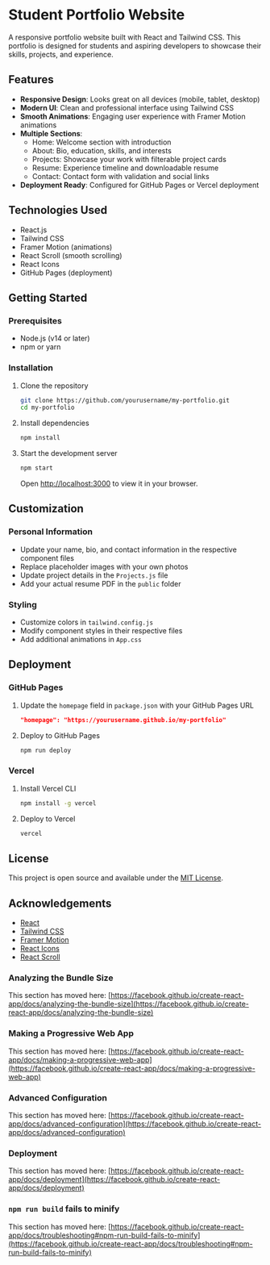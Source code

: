# Student Portfolio Website

A responsive portfolio website built with React and Tailwind CSS. This portfolio is designed for students and aspiring developers to showcase their skills, projects, and experience.

## Features

- **Responsive Design**: Looks great on all devices (mobile, tablet, desktop)
- **Modern UI**: Clean and professional interface using Tailwind CSS
- **Smooth Animations**: Engaging user experience with Framer Motion animations
- **Multiple Sections**:
  - Home: Welcome section with introduction
  - About: Bio, education, skills, and interests
  - Projects: Showcase your work with filterable project cards
  - Resume: Experience timeline and downloadable resume
  - Contact: Contact form with validation and social links
- **Deployment Ready**: Configured for GitHub Pages or Vercel deployment

## Technologies Used

- React.js
- Tailwind CSS
- Framer Motion (animations)
- React Scroll (smooth scrolling)
- React Icons
- GitHub Pages (deployment)

## Getting Started

### Prerequisites

- Node.js (v14 or later)
- npm or yarn

### Installation

1. Clone the repository
   ```bash
   git clone https://github.com/yourusername/my-portfolio.git
   cd my-portfolio
   ```

2. Install dependencies
   ```bash
   npm install
   ```

3. Start the development server
   ```bash
   npm start
   ```
   Open [http://localhost:3000](http://localhost:3000) to view it in your browser.

## Customization

### Personal Information

- Update your name, bio, and contact information in the respective component files
- Replace placeholder images with your own photos
- Update project details in the `Projects.js` file
- Add your actual resume PDF in the `public` folder

### Styling

- Customize colors in `tailwind.config.js`
- Modify component styles in their respective files
- Add additional animations in `App.css`

## Deployment

### GitHub Pages

1. Update the `homepage` field in `package.json` with your GitHub Pages URL
   ```json
   "homepage": "https://yourusername.github.io/my-portfolio"
   ```

2. Deploy to GitHub Pages
   ```bash
   npm run deploy
   ```

### Vercel

1. Install Vercel CLI
   ```bash
   npm install -g vercel
   ```

2. Deploy to Vercel
   ```bash
   vercel
   ```

## License

This project is open source and available under the [MIT License](LICENSE).

## Acknowledgements

- [React](https://reactjs.org/)
- [Tailwind CSS](https://tailwindcss.com/)
- [Framer Motion](https://www.framer.com/motion/)
- [React Icons](https://react-icons.github.io/react-icons/)
- [React Scroll](https://github.com/fisshy/react-scroll)

### Analyzing the Bundle Size

This section has moved here: [https://facebook.github.io/create-react-app/docs/analyzing-the-bundle-size](https://facebook.github.io/create-react-app/docs/analyzing-the-bundle-size)

### Making a Progressive Web App

This section has moved here: [https://facebook.github.io/create-react-app/docs/making-a-progressive-web-app](https://facebook.github.io/create-react-app/docs/making-a-progressive-web-app)

### Advanced Configuration

This section has moved here: [https://facebook.github.io/create-react-app/docs/advanced-configuration](https://facebook.github.io/create-react-app/docs/advanced-configuration)

### Deployment

This section has moved here: [https://facebook.github.io/create-react-app/docs/deployment](https://facebook.github.io/create-react-app/docs/deployment)

### `npm run build` fails to minify

This section has moved here: [https://facebook.github.io/create-react-app/docs/troubleshooting#npm-run-build-fails-to-minify](https://facebook.github.io/create-react-app/docs/troubleshooting#npm-run-build-fails-to-minify)
